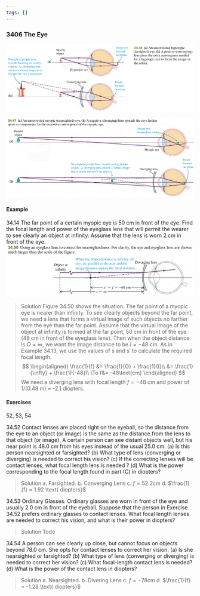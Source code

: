 ```yaml
---
tags: []
---
```


### 3406 The Eye

![Graph](../assets/34_46.png)

![Graph](../assets/34_47.png)

#### Example
34.14 The far point of a certain myopic eye is 50 cm in front of the eye. Find the focal length and power of the eyeglass lens that will permit the wearer to see clearly an object at infinity. Assume that the lens is worn 2 cm in front of the eye.
![Graph](../assets/34_50.png)
>Solution
Figure 34.50 shows the situation. The far point of a myopic eye is nearer than infinity. To see clearly objects beyond the far point, we need a lens that forms a virtual image of such objects no farther from the eye than the far point. Assume that the virtual image of the object at infinity is formed at the far point, 50 cm in front of the eye (48 cm in front of the eyeglass lens). Then when the object distance is $O = \infty$, we want the image distance to be $I = -48$ cm. As in Example 34.13, we use the values of s and s′ to calculate the required focal length.
$$
\begin{aligned}
\frac{1}{f} &= \frac{1}{O} + \frac{1}{I}\\
&= \frac{1}{\infty} + \frac{1}{-48}\\
\To f&= -48\text{cm}
\end{aligned}
$$
We need a diverging lens with focal length $f=-48$ cm and power of 1/(0.48 m) = -2.1 diopters.

#### Exercises
52, 53, 54

34.52 Contact lenses are placed right on the eyeball, so the distance from the eye to an object (or image) is the same as the distance from the lens to that object (or image). A certain person can see distant objects well, but his near point is 48.0 cm from his eyes instead of the usual 25.0 cm.
(a) Is this person nearsighted or farsighted?
(b) What type of lens (converging or diverging) is needed to correct his vision?
(c) If the correcting lenses will be contact lenses, what focal length lens is needed ?
(d) What is the power corresponding to the focal length found in part (C) in diopters?
>Solution
a. Farsighted.
b. Converging Lens
c. $f=52.2\text{cm}$
d. $\frac{1}{f} = 1.92 \text{ diopters}$

34.53 Ordinary Glasses. Ordinary glasses are worn in front of the eye and usually 2.0 cm in front of the eyeball. Suppose that the person in Exercise 34.52 prefers ordinary glasses to contact lenses. What focal length lenses are needed to correct his vision, and what is their power in diopters?
>Solution
Todo

34.54 A person can see clearly up close, but cannot focus on objects beyond 78.0 cm. She opts for contact lenses to correct her vision.
(a) Is she nearsighted or farsighted?
(b) What type of lens (converging or diverging) is needed to correct her vision?
(c) What focal-length contact lens is needed?
(d) What is the power of the contact lens in diopters?
>Solution
a. Nearsighted.
b. Divering Lens
c. $f=-78\text{cm}$
d. $\frac{1}{f} = -1.28 \text{ diopters}$
